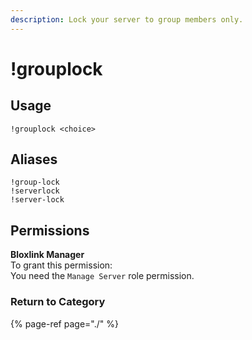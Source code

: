 ```yaml
---
description: Lock your server to group members only.
---
```


# !grouplock

## Usage

```text
!grouplock <choice>
```

## Aliases

```text
!group-lock
!serverlock
!server-lock
```

## Permissions

**Bloxlink Manager**   
To grant this permission:   
You need the `Manage Server` role permission.

### Return to Category

{% page-ref page="./" %}

